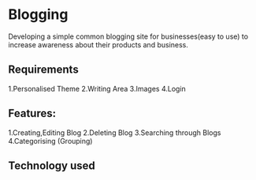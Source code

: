 # Blogging
Developing a simple common blogging site for businesses(easy to use) to increase awareness about their products and business.

## Requirements
1.Personalised Theme
2.Writing Area
3.Images
4.Login

## Features:
1.Creating,Editing Blog
2.Deleting Blog
3.Searching through Blogs
4.Categorising (Grouping)

## Technology used


